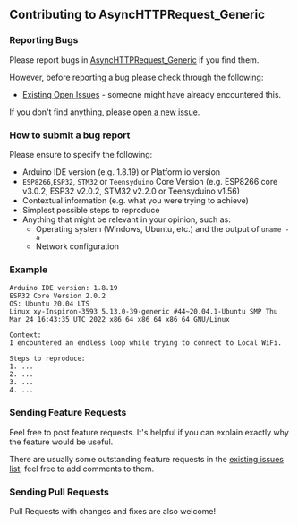 ## Contributing to AsyncHTTPRequest_Generic

### Reporting Bugs

Please report bugs in [AsyncHTTPRequest_Generic](https://github.com/khoih-prog/AsyncHTTPRequest_Generic/issues/new) if you find them.

However, before reporting a bug please check through the following:

* [Existing Open Issues](https://github.com/khoih-prog/AsyncHTTPRequest_Generic/issues) - someone might have already encountered this.

If you don't find anything, please [open a new issue](https://github.com/khoih-prog/AsyncHTTPRequest_Generic/issues/new).

### How to submit a bug report

Please ensure to specify the following:

* Arduino IDE version (e.g. 1.8.19) or Platform.io version
* `ESP8266`,`ESP32`, `STM32` or `Teensyduino` Core Version (e.g. ESP8266 core v3.0.2, ESP32 v2.0.2, STM32 v2.2.0 or Teensyduino v1.56)
* Contextual information (e.g. what you were trying to achieve)
* Simplest possible steps to reproduce
* Anything that might be relevant in your opinion, such as:
  * Operating system (Windows, Ubuntu, etc.) and the output of `uname -a`
  * Network configuration


### Example

```
Arduino IDE version: 1.8.19
ESP32 Core Version 2.0.2
OS: Ubuntu 20.04 LTS
Linux xy-Inspiron-3593 5.13.0-39-generic #44~20.04.1-Ubuntu SMP Thu Mar 24 16:43:35 UTC 2022 x86_64 x86_64 x86_64 GNU/Linux

Context:
I encountered an endless loop while trying to connect to Local WiFi.

Steps to reproduce:
1. ...
2. ...
3. ...
4. ...
```

### Sending Feature Requests

Feel free to post feature requests. It's helpful if you can explain exactly why the feature would be useful.

There are usually some outstanding feature requests in the [existing issues list](https://github.com/khoih-prog/AsyncHTTPRequest_Generic/issues?q=is%3Aopen+is%3Aissue+label%3Aenhancement), feel free to add comments to them.

### Sending Pull Requests

Pull Requests with changes and fixes are also welcome!

